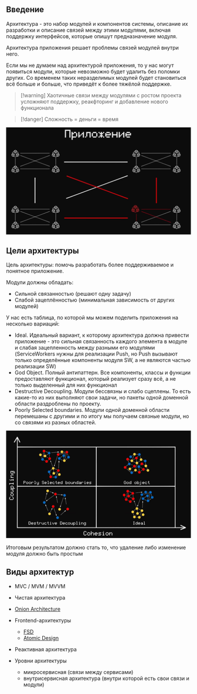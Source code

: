 
## Введение

Архитектура - это набор модулей и компонентов системы, описание их разработки и описание связей между этими модулями, включая поддержку интерфейсов, которые опишут предназначение модуля.

Архитектура приложения решает проблемы связей модулей внутри него.

Если мы не думаем над архитектурой приложения, то у нас могут появиться модули, которые невозможно будет удалить без поломки других. Со временем таких неразделимых модулей будет становиться всё больше и больше, что приведёт к более тяжёлой поддержке.

>[!warning] Хаотичные связи между модулями с ростом проекта усложняют поддержку, реакфторинг и добавление нового функционала

>[!danger] Сложность = деньги = время
 
![](_png/Pasted%20image%2020241026214651.png)

## Цели архитектуры

Цель архитектуры: помочь разработать более поддерживаемое и понятное приложение.

Модули должны обладать:
- Сильной связанностью (решают одну задачу)
- Слабой зацеплённостью (минимальная зависимость от других модулей)

У нас есть таблица, по которой мы можем поделить приложения на несколько вариаций:

- Ideal. Идеальный вариант, к которому архитектура должна привести приложение - это сильная связанность каждого элемента в модуле и слабая зацепленность между разными его модулями (ServiceWorkers нужны для реализации Push, но Push вызывают только определённые компоненты модуля SW, а не являются частью реализации SW)
- God Object. Полный антипаттерн. Все компоненты, классы и функции предоставляют функционал, который реализует сразу всё, а не только выделенный для них функционал
- Destructive Decoupling. Модули бессвязны и слабо сцеплены. То есть какие-то из них выполняют свои задачи, но пакеты одной доменной области раздроблены по проекту.
- Poorly Selected boundaries. Модули одной доменной области перемешаны с другими и по итогу мы получаем связные модули, но со связями из разных областей.

![](_png/Pasted%20image%2020241026215905.png)

Итоговым результатом должно стать то, что удаление либо изменение модуля должно быть простым

## Виды архитектур

- MVC / MVM / MVVM
- Чистая архитектура
- [Onion Architecture](Onion%20Architecture.md)
- Frontend-архитектуры
	- [FSD](FSD/FSD.md)
	- [Atomic Design](Atomic%20Design.md)
- Реактивная архитектура

- Уровни архитектуры
	- микросервисная (связи между сервисами)
	- внутрисервисная архитектура (внутри которой есть свои связи и модули)
